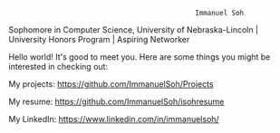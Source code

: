                                                   Immanuel Soh

Sophomore in Computer Science, University of Nebraska-Lincoln | University Honors Program | Aspiring Networker

Hello world! It's good to meet you. Here are some things you might be interested in checking out:

My projects: https://github.com/ImmanuelSoh/Projects

My resume: https://github.com/ImmanuelSoh/isohresume

My LinkedIn: https://www.linkedin.com/in/immanuelsoh/

<!---
ImmanuelSoh/ImmanuelSoh is a ✨ special ✨ repository because its `README.md` (this file) appears on your GitHub profile.
You can click the Preview link to take a look at your changes.
--->
